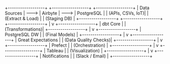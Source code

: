 +------------------+       +------------------+       +------------------+
|  Data Sources    | --->  |    Airbyte       | --->  |   PostgreSQL     |
| (APIs, CSVs, IoT)|       | (Extract & Load) |       |   (Staging DB)   |
+------------------+       +------------------+       +------------------+
                                                           |
                                                           v
                                                  +------------------+
                                                  |     dbt Core     |
                                                  | (Transformations)|
                                                  +------------------+
                                                           |
                                                           v
                                                  +------------------+
                                                  |   PostgreSQL DW  |
                                                  | (Final Models)   |
                                                  +------------------+
                                                           |
                                                           v
                                                  +------------------+
                                                  |   Great Expectations |
                                                  | (Data Quality Checks)|
                                                  +------------------+
                                                           |
                                                           v
                                                  +------------------+
                                                  |     Prefect      |
                                                  | (Orchestration)  |
                                                  +------------------+
                                                           |
                                                           v
                                                  +------------------+
                                                  |     Tableau      |
                                                  | (Visualization)  |
                                                  +------------------+
                                                           |
                                                           v
                                                  +------------------+
                                                  | Notifications    |
                                                  | (Slack / Email)  |
                                                  +------------------+
